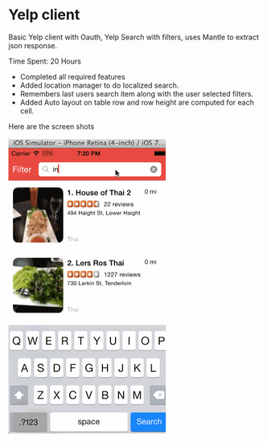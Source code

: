 Yelp client
==============

Basic Yelp client with Oauth, Yelp Search with filters, uses Mantle to extract json response.


Time Spent: 20 Hours

  * Completed all required features
  * Added location manager to do localized search.
  * Remembers last users search item along with the user selected filters.
   * Added Auto layout on table row and row height are computed for each cell.

     
     
Here are the screen shots

![Yelp Demo](https://github.com/tasveer/Yelp/blob/master/YelpDemo.gif)
